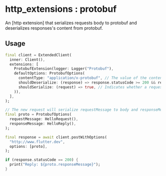 # http_extensions : protobuf

An [http extension] that serializes requests body to protobuf and deserializes responses's content from protobuf.

## Usage

```dart
final client = ExtendedClient(
  inner: Client(),
  extensions: [
    ProtobufExtension(logger: Logger("Protobuf"),
    defaultOptions: ProtobufOptions(
      contentType: "application/x-protobuf", // The value of the content type header sent to server.
      shouldDeserialize: (response) => response.statusCode >= 200 && response.statusCode < 300, // Indicates whether a response should be deserialized
      shouldSerialize: (request) => true, // Indicates whether a request should be serialized
    )),
  ],
);

// The new request will serialize requestMessage to body and responseMessage from response content
final proto = ProtobufOptions(
  requestMessage: HelloRequest(),
  responseMessage: HelloReply(),
);

final response = await client.postWithOptions(
  "http://www.flutter.dev",
  options: [proto],
);

if (response.statusCode == 200) {
  print("Reply: ${proto.responseMessage}");
}
```